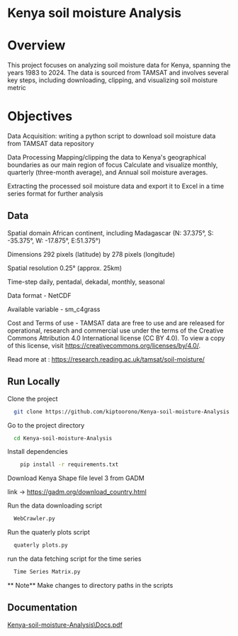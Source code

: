 
# Kenya soil moisture Analysis
# Overview
This project focuses on analyzing soil moisture data for Kenya, spanning the years 1983 to 2024. The data is sourced from TAMSAT and involves several key steps, including downloading, clipping, and visualizing soil moisture metric

# Objectives
Data Acquisition: writing a python script to download soil moisture data from TAMSAT data repository

Data Processing
Mapping/clipping the data to Kenya's geographical  boundaries as   our main region of focus
Calculate and visualize monthly, quarterly (three-month average), and Annual soil moisture averages.

Extracting the processed soil moisture data and export it to Excel in a time series format for further analysis
## Data 


Spatial domain	African continent, including Madagascar (N: 37.375°, S: -35.375°, W: -17.875°, E:51.375°)

Dimensions	292 pixels (latitude) by 278 pixels (longitude)

Spatial resolution	0.25° (approx. 25km)

Time-step	daily, pentadal, dekadal, monthly, seasonal

Data format	- 
NetCDF

Available variable -	sm_c4grass

Cost and Terms of use	- TAMSAT data are free to use and are released for operational, research and commercial use under the terms of the Creative Commons Attribution 4.0 International license (CC BY 4.0). To view a copy of this license, visit https://creativecommons.org/licenses/by/4.0/. 

Read more at : https://research.reading.ac.uk/tamsat/soil-moisture/

## Run Locally

Clone the project

```bash
  git clone https://github.com/kiptoorono/Kenya-soil-moisture-Analysis.git
```

Go to the project directory

```bash
  cd Kenya-soil-moisture-Analysis
```

Install dependencies

```bash
    pip install -r requirements.txt

```

Download Kenya Shape file level 3 from GADM

 link ->  https://gadm.org/download_country.html


Run the data downloading script

```bash
  WebCrawler.py
```


Run the quaterly plots script

```bash
  quaterly plots.py
```

run the data fetching script for the time series

```bash
  Time Series Matrix.py
```
** Note**
Make changes to directory paths in the scripts

## Documentation
[Kenya-soil-moisture-Analysis\Docs.pdf](https://github.com/kiptoorono/Kenya-soil-moisture-Analysis/blob/main/Docs.pdf)
